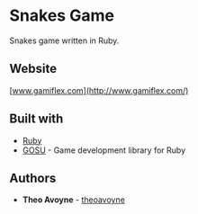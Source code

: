 # Snakes Game

Snakes game written in Ruby.

## Website

[www.gamiflex.com](http://www.gamiflex.com/)

## Built with

* [Ruby](https://www.ruby-lang.org/fr/)
* [GOSU](https://www.libgosu.org/) -  Game development library for Ruby

## Authors

* **Theo Avoyne** - [theoavoyne](https://github.com/theoavoyne)
